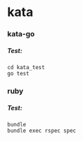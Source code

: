 # kata

### kata-go

##### Test:

```
cd kata_test
go test
```

### ruby

##### Test:

```
bundle
bundle exec rspec spec
```
